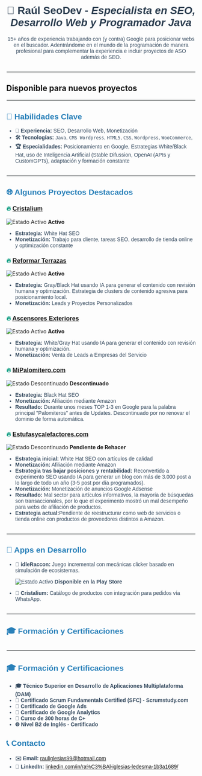 <h1 style="text-align:center; color:#2c3e50; font-family: 'Arial', sans-serif;">
  🎯 <span style="font-weight:bold;">Raúl SeoDev</span> - <em>Especialista en SEO, Desarrollo Web y Programador Java</em>
</h1>

<p style="text-align:center; font-family: 'Arial', sans-serif; color:#34495e;">
  15+ años de experiencia trabajando con (y contra) Google para posicionar webs en el buscador. Adentrándome en el mundo de la programación de manera profesional para complementar la experiencia e incluir proyectos de ASO además de SEO.
</p>
<hr style="border: 1px solid #ecf0f1; margin-top: 30px;">
<h2>Disponible para nuevos proyectos</h2>
<hr style="border: 1px solid #ecf0f1; margin-bottom: 30px;">

<h2 style="color:#2980b9; font-family: 'Arial', sans-serif;">🚀 Habilidades Clave</h2>

<ul style="font-family: 'Arial', sans-serif; color:#34495e;">
  <li><strong>📅 Experiencia:</strong> SEO, Desarrollo Web, Monetización</li>
  <li><strong>🛠️ Tecnologías:</strong> <code>Java</code>, <code>CMS Wordpress</code>, <code>HTML5</code>, <code>CSS</code>, <code>Wordpress</code>, <code>WooCommerce</code>,</li>
  <li><strong>🏆 Especialidades:</strong> Posicionamiento en Google, Estrategias White/Black Hat, uso de Inteligencia Artificial (Stable Difussion, OpenAI (APIs y CustomGPTs), adaptación y formación constante</li>
</ul>

<hr style="border: 1px solid #ecf0f1; margin-top: 30px;">

<h2 style="color:#2980b9; font-family: 'Arial', sans-serif;">🌐 Algunos Proyectos Destacados</h2>

<h3 style="color:#16a085; font-family: 'Arial', sans-serif;">🔥 <a href="https://www.cristalium.com">Cristalium</a></h3>
<p><img src="https://img.shields.io/badge/Estado-Activo-brightgreen" alt="Estado Activo"> <strong>Activo</strong></p>
<ul style="font-family: 'Arial', sans-serif; color:#34495e;">
  <li><strong>Estrategia:</strong> White Hat SEO</li>
  <li><strong>Monetización:</strong> Trabajo para cliente, tareas SEO, desarrollo de tienda online y optimización constante</li>
</ul>

<h3 style="color:#16a085; font-family: 'Arial', sans-serif;">🔥 <a href="https://www.reformarterrazas.es">Reformar Terrazas</a></h3>
<p><img src="https://img.shields.io/badge/Estado-Activo-brightgreen" alt="Estado Activo"> <strong>Activo</strong></p>
<ul style="font-family: 'Arial', sans-serif; color:#34495e;">
  <li><strong>Estrategia:</strong> Gray/Black Hat usando IA para generar el contenido con revisión humana y optimización. Estrategia de clusters de contenido agresiva para posicionamiento local.</li>
  <li><strong>Monetización:</strong> Leads y Proyectos Personalizados</li>
</ul>

<h3 style="color:#16a085; font-family: 'Arial', sans-serif;">🔥 <a href="https://www.ascensoresexteriores.com">Ascensores Exteriores</a></h3>
<p><img src="https://img.shields.io/badge/Estado-Activo-brightgreen" alt="Estado Activo"> <strong>Activo</strong></p>
<ul style="font-family: 'Arial', sans-serif; color:#34495e;">
  <li><strong>Estrategia:</strong> White/Gray Hat usando IA para generar el contenido con revisión humana y optimización.</li>
  <li><strong>Monetización:</strong> Venta de Leads a Empresas del Servicio</li>
</ul>

<h3 style="color:#16a085; font-family: 'Arial', sans-serif;">🔥 <a href="https://mipalomitero.com">MiPalomitero.com</a></h3>
<p><img src="https://img.shields.io/badge/Estado-Descontinuado-red" alt="Estado Descontinuado"> <strong>Descontinuado</strong></p>
<ul style="font-family: 'Arial', sans-serif; color:#34495e;">
  <li><strong>Estrategia:</strong> Black Hat SEO</li>
  <li><strong>Monetización:</strong> Afiliación mediante Amazon</li>
  <li><strong>Resultado:</strong> Durante unos meses TOP 1-3 en Google para la palabra principal "Palomiteros" antes de Updates. Descontinuado por no renovar el dominio de forma automática.</li>
</ul>

<h3 style="color:#16a085; font-family: 'Arial', sans-serif;">🔥 <a href="https://estufasycalefactores.com">Estufasycalefactores.com</a></h3>
<p><img src="https://img.shields.io/badge/Estado-Descontinuado-red" alt="Estado Descontinuado"> <strong>Pendiente de Rehacer</strong></p>
<ul style="font-family: 'Arial', sans-serif; color:#34495e;">
  <li><strong>Estrategia inicial:</strong> White Hat SEO con artículos de calidad</li>
  <li><strong>Monetización:</strong> Afiliación mediante Amazon</li>
  <li><strong>Estrategia tras bajar posiciones y rentabilidad:</strong> Reconvertido a experimento SEO usando IA para generar un blog con más de 3.000 post a lo largo de todo un año (3-5 post por día programados).</li>
  <li><strong>Monetización:</strong> Monetización de anuncios Google Adsense</li>
  <li><strong>Resultado:</strong> Mal sector para artículos informativos, la mayoría de búsquedas son transaccionales, por lo que el experimento mostró un mal desempeño para webs de afiliación de productos.</li>
  <li><strong>Estrategia actual:</strong>Pendiente de reestructurar como web de servicios o tienda online con productos de proveedores distintos a Amazon.</li>
</ul>

<hr style="border: 1px solid #ecf0f1; margin-top: 30px;">

<h2 style="color:#2980b9; font-family: 'Arial', sans-serif;">📱 Apps en Desarrollo</h2>

<ul style="font-family: 'Arial', sans-serif; color:#34495e;">
  <li><strong>📲 idleRaccon:</strong> Juego incremental con mecánicas clicker basado en simulación de ecosistemas.</li>
  <p><img src="https://img.shields.io/badge/Estado-Activo-brightgreen" alt="Estado Activo"> <strong>Disponible en la Play Store</strong></p>
<li><strong>📲 Cristalium:</strong> Catálogo de productos con integración para pedidos vía WhatsApp.</li>
</ul>

<hr style="border: 1px solid #ecf0f1; margin-top: 30px;">

<h2 style="color:#2980b9; font-family: 'Arial', sans-serif;">🎓 Formación y Certificaciones</h2>

<hr style="border: 1px solid #ecf0f1; margin-top: 30px;">

<h2 style="color:#2980b9; font-family: 'Arial', sans-serif;">🎓 Formación y Certificaciones</h2>

<ul style="font-family: 'Arial', sans-serif; color:#34495e;">
  <li><strong>🎓 Técnico Superior en Desarrollo de Aplicaciones Multiplataforma (DAM)</strong></li>
  <li><strong>📜 Certificado Scrum Fundamentals Certified (SFC) - Scrumstudy.com</strong></li>
  <li><strong>📜 Certificado de Google Ads</strong></li>
  <li><strong>📜 Certificado de Google Analytics</strong></li>
  <li><strong>📜 Curso de 300 horas de C+</strong></li>
  <li><strong>🌐 Nivel B2 de Inglés - Certificado</strong></li>
</ul>

<h2 style="color:#2980b9; font-family: 'Arial', sans-serif;">📞 Contacto</h2>
<ul style="font-family: 'Arial', sans-serif; color:#34495e;">
  <li><strong>✉️ Email:</strong> <a href="mailto:rauliglesias99@hotmail.com">rauliglesias99@hotmail.com</a></li>
  <li><strong>💼 LinkedIn:</strong> <a href="https://www.linkedin.com/in/ra%C3%BAl-iglesias-ledesma-1b3a1689/">linkedin.com/in/ra%C3%BAl-iglesias-ledesma-1b3a1689/</a></li>
</ul>
